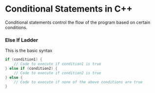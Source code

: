 # Conditional Statements in C++
Conditional statements control the flow of the program based on certain conditions.

### **Else If Ladder**
This is the basic syntax
```cpp
if (condition1) {
    // Code to execute if condition1 is true
} else if (condition2) {
    // Code to execute if condition2 is true
} else {
    // Code to execute if none of the above conditions are true
}
```

